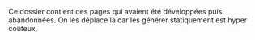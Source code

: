 Ce dossier contient des pages qui avaient été développées puis abandonnées.
On les déplace là car les générer statiquement est hyper coûteux.
